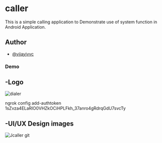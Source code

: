 # caller
 This is a simple calling application to Demonstrate use of system function in Android Application.
 
## Author
 
 - [@vijayjvvc](https://github.com/vijayjvvc) 

### Demo


 ## -Logo 
 
![dialer](https://user-images.githubusercontent.com/67819608/175864399-a752ad72-9003-4953-a581-28b44f47fba1.png)



ngrok config add-authtoken 1sZvza4ELaRIO0VHZkOCiHPLFkh_37anro4gRdrqGdU7svcTy

 ## -UI/UX Design images
 
 
![Jcaller git](https://user-images.githubusercontent.com/67819608/176200159-580612eb-c94e-45d1-8cc7-3d1a38c99311.png)

